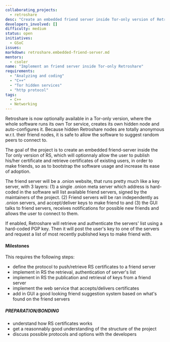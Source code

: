 ```yaml
---
collaborating_projects:
  - retroshare
desc: "Create an embedded friend server inside Tor-only version of Retroshare"
developers_involved: []
difficulty: medium
status: open
initiatives:
  - GSoC
issues:
markdown: retroshare.embedded-friend-server.md
mentors:
  - csoler
name: "Implement an friend server inside Tor-only Retroshare"
requirements:
  - "Analyzing and coding"
  - "C++"
  - "Tor hidden services"
  - "http protocol"
tags:
  - C++
  - Networking
---
```


Retroshare is now optionally available in a Tor-only version, where the whole software runs its own Tor service, creates
its own hidden node and auto-configures it. Because hidden Retroshare nodes are totally anonymous w.r.t. their friend
nodes, it is safe to allow the software to suggest random peers to connect to. 

The goal of the project is to create an embedded friend-server inside the Tor only version of RS, which will
optionnaly allow the user to publish his/her certificate and retrieve certificates of existing users, in order to make friends,
so as to bootstrap the software usage and increase its ease of adoption.

The friend server will be a .onion website, that runs pretty much like a key server, with 3 layers: (1) a single .onion meta server
which address is hard-coded in the software will list available friend servers, signed by the maintainers of the project. 
(2) Friend servers will be ran independently as .onion servers, and accept/deliver keys to make friend to and (3) the GUI talks
to friend servers, receives notifications for possible new friends and allows the user to connect to them.

If enabled, Retroshare will retrieve and authenticate the servers' list using a hard-coded PGP key. Then it will post the 
user's key to one of the servers and request a list of most recently published keys to make friend with. 

#### Milestones

This requires the following steps:
* define the protocol to push/retrieve RS certificates to a friend server
* implement in RS the retrieval, authentication of server's list
* implement in RS the publication and retrieval of keys from a friend server
* implement the web service that accepts/delivers certificates
* add in GUI a good looking friend suggestion system based on what's found on the friend servers

##### PREPARATION/BONDING

* understand how RS certificates works
* get a reasonnably good understanding of the structure of the project
* discuss possible protocols and options with the developers

